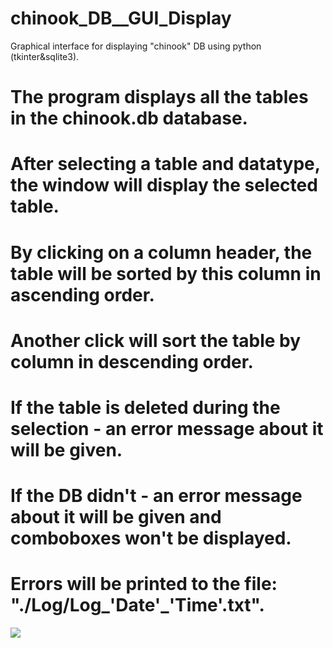 # chinook_DB__GUI_Display
Graphical interface for displaying "chinook" DB using python (tkinter&amp;sqlite3).
# The program displays all the tables in the chinook.db database.
# After selecting a table and datatype, the window will display the selected table.
# By clicking on a column header, the table will be sorted by this column in ascending order.
# Another click will sort the table by column in descending order.
# If the table is deleted during the selection - an error message about it will be given.
# If the DB didn't -  an error message about it will be given and comboboxes won't be displayed.
# Errors will be printed to the file: "./Log/Log_'Date'_'Time'.txt".
<img src="https://i.imgur.com/z7OWcnO.png">
